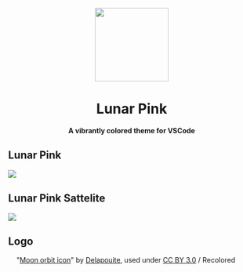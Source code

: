 <p align="center"> <img height="150" src="https://github.com/nicolasdschmidt/lunar-pink/blob/main/icon.png"> </p>

<h1 align="center"> Lunar Pink </h1>

<p align="center"><strong>
 A vibrantly colored theme for VSCode
</strong></p>

## Lunar Pink

<img src="https://github.com/nicolasdschmidt/lunar-pink/blob/main/.github/demo/lunar_pink.png">

## Lunar Pink Sattelite

<img src="https://github.com/nicolasdschmidt/lunar-pink/blob/main/.github/demo/lunar_pink_sattelite.png">

## Logo

<img height="13" src="https://github.com/nicolasdschmidt/lunar-pink/blob/main/icon.png"> "[Moon orbit icon](https://game-icons.net/1x1/delapouite/moon-orbit.html)" by [Delapouite](https://delapouite.com/), used under [CC BY 3.0](https://creativecommons.org/licenses/by/3.0/) / Recolored
